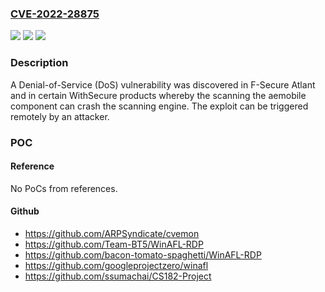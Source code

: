 ### [CVE-2022-28875](https://cve.mitre.org/cgi-bin/cvename.cgi?name=CVE-2022-28875)
![](https://img.shields.io/static/v1?label=Product&message=All%20F-Secure%20%26%20WithSecure%20endpoint%20protection%20products%20for%20Windows%20and%20Mac.%20F-Secure%20Linux%20Security%20(32-bit).%20%20F-Secure%20Linux%20Security%20(64-bit).%20%20F-Secure%20Atlant.%20WithSecure%20Cloud%20Protection%20for%20Salesforce%20%26%20WithSecure%20Collaboration%20Protection&color=blue)
![](https://img.shields.io/static/v1?label=Version&message=%3D%20All%20Version%20%20&color=brighgreen)
![](https://img.shields.io/static/v1?label=Vulnerability&message=Denial-of-Service%20(DoS)%20Vulnerability%20&color=brighgreen)

### Description

A Denial-of-Service (DoS) vulnerability was discovered in F-Secure Atlant and in certain WithSecure products whereby the scanning the aemobile component can crash the scanning engine. The exploit can be triggered remotely by an attacker.

### POC

#### Reference
No PoCs from references.

#### Github
- https://github.com/ARPSyndicate/cvemon
- https://github.com/Team-BT5/WinAFL-RDP
- https://github.com/bacon-tomato-spaghetti/WinAFL-RDP
- https://github.com/googleprojectzero/winafl
- https://github.com/ssumachai/CS182-Project

